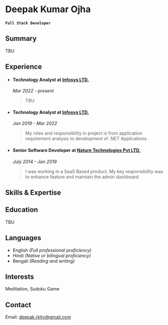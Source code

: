 # Deepak Kumar Ojha 

#### `Full Stack Developer`

## Summary
TBU

## Experience
- #### Technology Analyst at [Infosys LTD.](https://www.infosys.com)
  *Mar 2022 - present*
    > TBU
- #### Technology Analyst at [Infosys LTD.](https://www.infosys.com)
  *Jan 2019 - Mar 2022*
    > My roles and responsibility in project is from application requirement analysis to development of .NET Applications.
- #### Senior Software Developer at [Nature Technologies Pvt LTD.](https://www.natureglobal.com)
  *July 2014 - Jan 2019*
    > I was working in a SaaS Based product. My key responsibility was to enhance feature and maintain the admin dashboard.

## Skills & Expertise


## Education
TBU

## Languages
- English *(Full professional proficiency)*
- Hindi *(Native or bilingual proficiency)*
- Bengali *(Reading and writing)*

## Interests
Meditation, Sudoku Game

## Contact
Email: [deepak.rkity@gmail.com](mailto:deepak.rkity@gmail.com)
